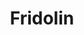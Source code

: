 ---
title: "Fridolin"
url: /santa-cruz-de-la-sierra/fridolin-av-canoto-esquina-florida/
shop: Andenken
---